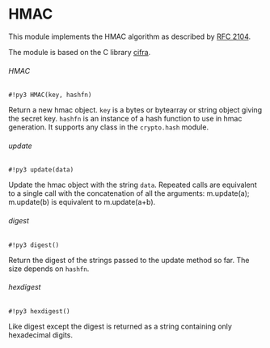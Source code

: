 # HMAC

This module implements the HMAC algorithm as described by [RFC 2104](https://tools.ietf.org/html/rfc2104.html).

The module is based on the C library [cifra](https://github.com/ctz/cifra).

###### HMAC

```#!py3 HMAC(key, hashfn)```

Return a new hmac object. ```key``` is a bytes or bytearray or string object giving the secret key. ```hashfn``` is an
instance of a hash function to use in hmac generation. It supports any class in the `crypto.hash` module.

###### update

```#!py3 update(data)```

Update the hmac object with the string ```data```. Repeated calls are equivalent to a single call with the concatenation of all
the arguments: m.update(a); m.update(b) is equivalent to m.update(a+b).

###### digest

```#!py3 digest()```

Return the digest of the strings passed to the update method so far. The size depends on ```hashfn```.

###### hexdigest

```#!py3 hexdigest()```

Like digest except the digest is returned as a string containing only hexadecimal digits.
<!--stackedit_data:
eyJoaXN0b3J5IjpbMjIxMjg0ODk4LC0zOTg4NjAzODJdfQ==
-->
